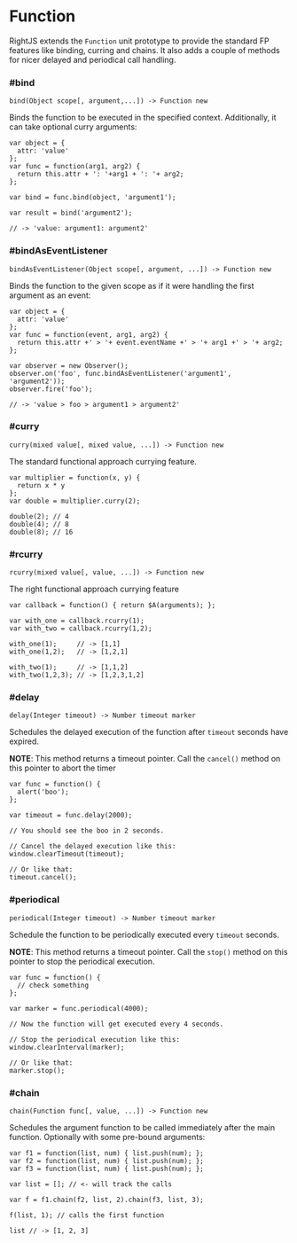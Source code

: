 # Function

RightJS extends the `Function` unit prototype to provide the standard FP
features like binding, curring and chains. It also adds a couple of methods
for nicer delayed and periodical call handling.

### #bind

    bind(Object scope[, argument,...]) -> Function new

Binds the function to be executed in the specified context. Additionally, it
can take optional curry arguments:
  
    var object = {
      attr: 'value'
    };
    var func = function(arg1, arg2) {
      return this.attr + ': '+arg1 + ': '+ arg2;
    };
    
    var bind = func.bind(object, 'argument1');
    
    var result = bind('argument2');
    
    // -> 'value: argument1: argument2'


### #bindAsEventListener

    bindAsEventListener(Object scope[, argument, ...]) -> Function new

Binds the function to the given scope as if it were handling the first 
argument as an event:

    var object = {
      attr: 'value'
    };
    var func = function(event, arg1, arg2) {
      return this.attr +' > '+ event.eventName +' > '+ arg1 +' > '+ arg2;
    };
    
    var observer = new Observer();
    observer.on('foo', func.bindAsEventListener('argument1', 'argument2'));
    observer.fire('foo');
  
    // -> 'value > foo > argument1 > argument2'


### #curry

    curry(mixed value[, mixed value, ...]) -> Function new

The standard functional approach currying feature.

    var multiplier = function(x, y) {
      return x * y
    };
    var double = multiplier.curry(2);
    
    double(2); // 4
    double(4); // 8
    double(8); // 16
  

### #rcurry

    rcurry(mixed value[, value, ...]) -> Function new

The right functional approach currying feature

    var callback = function() { return $A(arguments); };
    
    var with_one = callback.rcurry(1);
    var with_two = callback.rcurry(1,2);
    
    with_one(1);     // -> [1,1]
    with_one(1,2);   // -> [1,2,1]
    
    with_two(1);     // -> [1,1,2]
    with_two(1,2,3); // -> [1,2,3,1,2]


### #delay

    delay(Integer timeout) -> Number timeout marker

Schedules the delayed execution of the function after `timeout`
seconds have expired.

__NOTE__: This method returns a timeout pointer. Call the `cancel()`
method on this pointer to abort the timer

    var func = function() {
      alert('boo');
    };
    
    var timeout = func.delay(2000);
    
    // You should see the boo in 2 seconds.

    // Cancel the delayed execution like this:
    window.clearTimeout(timeout);
    
    // Or like that:
    timeout.cancel();


### #periodical

    periodical(Integer timeout) -> Number timeout marker

Schedule the function to be periodically executed every `timeout` 
seconds.

__NOTE__: This method returns a timeout pointer. Call the `stop()`
method on this pointer to stop the periodical execution.

    var func = function() {
      // check something
    };
    
    var marker = func.periodical(4000);
    
    // Now the function will get executed every 4 seconds.
    
    // Stop the periodical execution like this:
    window.clearInterval(marker);
    
    // Or like that:
    marker.stop();


### #chain

    chain(Function func[, value, ...]) -> Function new

Schedules the argument function to be called immediately after
the main function. Optionally with some pre-bound arguments:
    
    var f1 = function(list, num) { list.push(num); };
    var f2 = function(list, num) { list.push(num); };
    var f3 = function(list, num) { list.push(num); };
    
    var list = []; // <- will track the calls
    
    var f = f1.chain(f2, list, 2).chain(f3, list, 3);
    
    f(list, 1); // calls the first function
    
    list // -> [1, 2, 3]
